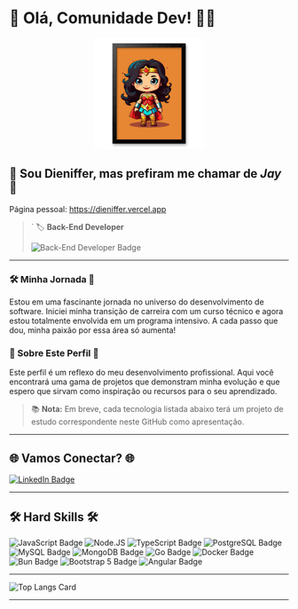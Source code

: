 

# 👋 Olá, Comunidade Dev! 👩‍💻

<p align="center">
  <img src="images/image.png" alt="Dieniffer" width="200">
</p>

## 🌟 Sou Dieniffer, mas prefiram me chamar de *Jay* 🌟

Página pessoal: https://dieniffer.vercel.app

>  ` 
> 🏷️ **Back-End Developer**
> 
> ![Back-End Developer Badge](https://img.shields.io/badge/Back--End%20Developer-100000?style=for-the-badge&logo=ko-fi&logoColor=white)

---

### 🛠 Minha Jornada 🚀

Estou em uma fascinante jornada no universo do desenvolvimento de software. Iniciei minha transição de carreira com um curso técnico e agora estou totalmente envolvida em um programa intensivo. A cada passo que dou, minha paixão por essa área só aumenta!

### 🌱 Sobre Este Perfil 🌱

Este perfil é um reflexo do meu desenvolvimento profissional. Aqui você encontrará uma gama de projetos que demonstram minha evolução e que espero que sirvam como inspiração ou recursos para o seu aprendizado.

> 📚 **Nota:** Em breve, cada tecnologia listada abaixo terá um projeto de estudo correspondente neste GitHub como apresentação.

---

## 🌐 Vamos Conectar? 🌐

[![LinkedIn Badge](https://img.shields.io/badge/LinkedIn-0077B5?style=for-the-badge&logo=linkedin&logoColor=white)](https://www.linkedin.com/in/dieniffer-lsilva/)

---

## 🛠 Hard Skills 🛠

![JavaScript Badge](https://img.shields.io/badge/JavaScript-323330?style=for-the-badge&logo=javascript&logoColor=F7DF1E)
![Node.JS](https://img.shields.io/badge/Node%20js-339933?style=for-the-badge&logo=nodedotjs&logoColor=white)
![TypeScript Badge](https://img.shields.io/badge/TypeScript-007ACC?style=for-the-badge&logo=typescript&logoColor=white)
![PostgreSQL Badge](https://img.shields.io/badge/PostgreSQL-316192?style=for-the-badge&logo=postgresql&logoColor=white)
![MySQL Badge](https://img.shields.io/badge/MySQL-005C84?style=for-the-badge&logo=mysql&logoColor=white)
![MongoDB Badge](https://img.shields.io/badge/MongoDB-47A248?style=for-the-badge&logo=mongodb&logoColor=white)
![Go Badge](https://img.shields.io/badge/Go-00ADD8?style=for-the-badge&logo=go&logoColor=white)
![Docker Badge](https://img.shields.io/badge/Docker-2496ED?style=for-the-badge&logo=docker&logoColor=white)
![Bun Badge](https://img.shields.io/badge/Bun-F37626?style=for-the-badge&logo=bun&logoColor=white)
![Bootstrap 5 Badge](https://img.shields.io/badge/Bootstrap5-7952B3?style=for-the-badge&logo=bootstrap&logoColor=white)
![Angular Badge](https://img.shields.io/badge/Angular-DD0031?style=for-the-badge&logo=angular&logoColor=white)

---

![Top Langs Card](https://github-readme-stats.vercel.app/api/top-langs/?username=dienifferS)

---